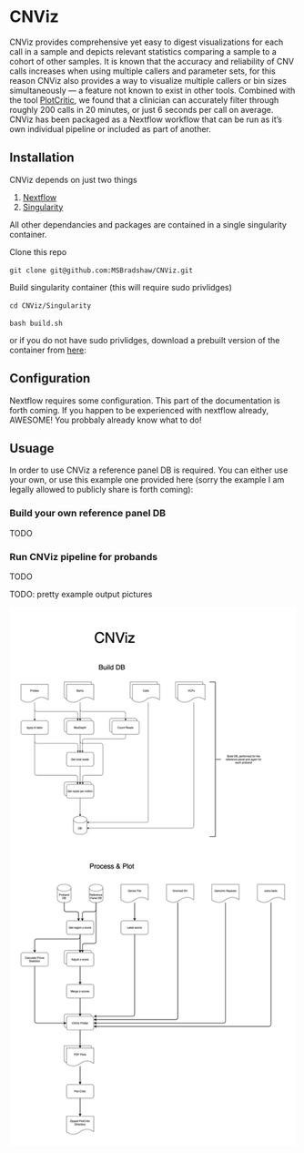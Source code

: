 # CNViz

CNViz provides comprehensive yet easy to digest visualizations for each call in a sample and depicts relevant statistics comparing a sample to a cohort of other samples. 
It is known that the accuracy and reliability of CNV calls increases when using multiple callers and parameter sets, for this reason CNViz also provides a way to visualize multiple callers or bin sizes simultaneously — a feature not known to exist in other tools. 
Combined with the tool [PlotCritic](https://github.com/jbelyeu/PlotCritic), we found that a clinician can accurately filter through roughly 200 calls in 20 minutes, or just 6 seconds per call on average. 
CNViz has been packaged as a Nextflow workflow that can be run as it’s own individual pipeline or included as part of another. 

## Installation

CNViz depends on just two things

1. [Nextflow](https://www.nextflow.io/docs/latest/getstarted.html)
2. [Singularity](https://sylabs.io/guides/3.0/user-guide/quick_start.html#quick-installation-steps)

All other dependancies and packages are contained in a single singularity container.

Clone this repo

`git clone git@github.com:MSBradshaw/CNViz.git`

Build singularity container (this will require sudo privlidges)

`cd CNViz/Singularity`

`bash build.sh`

or if you do not have sudo privlidges, download a prebuilt version of the container from [here](https://drive.google.com/file/d/1qaX7MfytQttYyVetnVdtoHtfx7woTpf4/view?usp=sharing):

## Configuration

Nextflow requires some configuration. This part of the documentation is forth coming. If you happen to be experienced with nextflow already, AWESOME! You probbaly already know what to do!

## Usuage

In order to use CNViz a reference panel DB is required. You can either use your own, or use this example one provided here (sorry the example I am legally allowed to publicly share is forth coming):

### Build your own reference panel DB

TODO

### Run CNViz pipeline for probands

TODO

TODO: pretty example output pictures



<img src="https://github.com/MSBradshaw/CNViz/blob/main/CNViz.png?raw=true" width="600"/>
